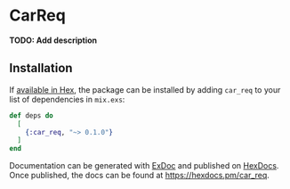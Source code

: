 # CarReq

**TODO: Add description**

## Installation

If [available in Hex](https://hex.pm/docs/publish), the package can be installed
by adding `car_req` to your list of dependencies in `mix.exs`:

```elixir
def deps do
  [
    {:car_req, "~> 0.1.0"}
  ]
end
```

Documentation can be generated with [ExDoc](https://github.com/elixir-lang/ex_doc)
and published on [HexDocs](https://hexdocs.pm). Once published, the docs can
be found at <https://hexdocs.pm/car_req>.

